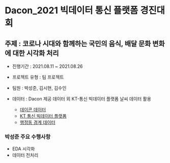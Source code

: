 # Dacon_2021 빅데이터 통신 플랫폼 경진대회



## 주제 : 코로나 시대와 함께하는 국민의 음식, 배달 문화 변화에 대한 시각화 처리

- 진행기간 : 2021.08.11 ~ 2021.08.26

- 프로젝트 유형 : 팀 프로젝트

- 팀원 : 박성준,  김시현, 김수인

- 데이터 : Dacon 제공 데이터 외 KT-통신 빅데이터 플랫폼 날씨 데이터 활용
  - [데이콘 데이터](https://dacon.io/competitions/official/235753/data)
  - [KT 통신 빅데이터 플랫폼](https://www.bigdata-telecom.kr/invoke/SOKBP2603/?goodsCode=KGUWETHERINFO)
  - [행정동 경계 데이터](https://github.com/vuski/admdongkor)



### **박성준 주요 수행사항**

- EDA 시각화
- 데이터 전처리